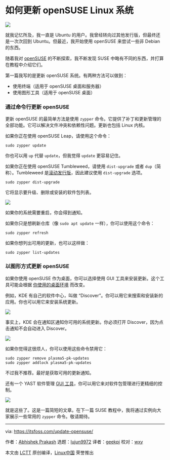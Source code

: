 [#]: subject: (How to Update openSUSE Linux System)
[#]: via: (https://itsfoss.com/update-opensuse/)
[#]: author: (Abhishek Prakash https://itsfoss.com/author/abhishek/)
[#]: collector: (lujun9972)
[#]: translator: (geekpi)
[#]: reviewer: (wxy)
[#]: publisher: ( )
[#]: url: ( )

如何更新 openSUSE Linux 系统
======

![](https://img.linux.net.cn/data/attachment/album/202103/13/110932nsq33tjit9933h2k.jpg)

就我记忆所及，我一直是 Ubuntu 的用户。我曾经转向过其他发行版，但最终还是一次次回到 Ubuntu。但最近，我开始使用 openSUSE 来尝试一些非 Debian 的东西。

随着我对 [openSUSE][1] 的不断探索，我不断发现 SUSE 中略有不同的东西，并打算在教程中介绍它们。

第一篇我写的是更新 openSUSE 系统。有两种方法可以做到：

  * 使用终端（适用于 openSUSE 桌面和服务器）
  * 使用图形工具（适用于 openSUSE 桌面）

### 通过命令行更新 openSUSE

更新 openSUSE 的最简单方法是使用 `zypper` 命令。它提供了补丁和更新管理的全部功能。它可以解决文件冲突和依赖性问题。更新也包括 Linux 内核。

如果你正在使用 openSUSE Leap，请使用这个命令：

```
sudo zypper update
```

你也可以用 `up` 代替 `update`，但我觉得 `update` 更容易记住。

如果你正在使用 openSUSE Tumbleweed，请使用  `dist-upgrade` 或者 `dup`（简称）。Tumbleweed 是[滚动发行版][2]，因此建议使用 `dist-upgrade` 选项。

```
sudo zypper dist-upgrade
```

它将显示要升级、删除或安装的软件包列表。

![][3]

如果你的系统需要重启，你会得到通知。

如果你只是想刷新仓库（像 `sudo apt update` 一样），你可以使用这个命令：

```
sudo zypper refresh
```

如果你想列出可用的更新，也可以这样做：

```
sudo zypper list-updates
```

### 以图形方式更新 openSUSE

如果你使用 openSUSE 作为桌面，你可以选择使用 GUI 工具来安装更新。这个工具可能会根据 [你使用的桌面环境][4] 而改变。

例如，KDE 有自己的软件中心，叫做 “Discover”。你可以用它来搜索和安装新的应用。你也可以用它来安装系统更新。

![][5]

事实上，KDE 会在通知区通知你可用的系统更新。你必须打开 Discover，因为点击通知不会自动进入 Discover。

![][6]

如果你觉得这很烦人，你可以使用这些命令禁用它：

```
sudo zypper remove plasma5-pk-updates
sudo zypper addlock plasma5-pk-updates
```

不过我不推荐。最好是获取可用的更新通知。

还有一个 YAST 软件管理 [GUI 工具][7]，你可以用它来对软件包管理进行更精细的控制。

![][8]

就是这些了。这是一篇简短的文章。在下一篇 SUSE 教程中，我将通过实例向大家展示一些常用的 `zypper` 命令。敬请期待。

--------------------------------------------------------------------------------

via: https://itsfoss.com/update-opensuse/

作者：[Abhishek Prakash][a]
选题：[lujun9972][b]
译者：[geekpi](https://github.com/geekpi)
校对：[wxy](https://github.com/wxy)

本文由 [LCTT](https://github.com/LCTT/TranslateProject) 原创编译，[Linux中国](https://linux.cn/) 荣誉推出

[a]: https://itsfoss.com/author/abhishek/
[b]: https://github.com/lujun9972
[1]: https://www.opensuse.org/
[2]: https://itsfoss.com/rolling-release/
[3]: https://i0.wp.com/itsfoss.com/wp-content/uploads/2021/03/update-opensuse-with-zypper.png?resize=800%2C406&ssl=1
[4]: https://itsfoss.com/find-desktop-environment/
[5]: https://i0.wp.com/itsfoss.com/wp-content/uploads/2021/03/opensuse-update-gui.png?resize=800%2C500&ssl=1
[6]: https://i1.wp.com/itsfoss.com/wp-content/uploads/2021/03/update-notification-opensuse.png?resize=800%2C259&ssl=1
[7]: https://itsfoss.com/gui-cli-tui/
[8]: https://i1.wp.com/itsfoss.com/wp-content/uploads/2021/03/yast-software-management-suse.png?resize=800%2C448&ssl=1
